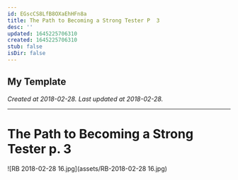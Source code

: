 ```yaml
---
id: EGscCS8LfB8OXaEhHFn8a
title: The Path to Becoming a Strong Tester P  3
desc: ''
updated: 1645225706310
created: 1645225706310
stub: false
isDir: false
---
```

My Template
---

_Created at 2018-02-28._
_Last updated at 2018-02-28._




---

# The Path to Becoming a Strong Tester p. 3


![RB 2018-02-28 16.jpg](assets/RB-2018-02-28 16.jpg)

